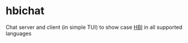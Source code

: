 # hbichat
Chat server and client (in simple TUI) to show case [HBI](https://github.com/complyue/hbi) in all supported languages
